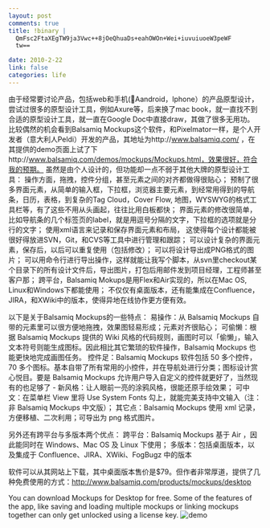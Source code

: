```yaml
--- 
layout: post
comments: true
title: !binary |
  QmFsc2FtaXEgTW9ja3Vwc++8jOeQhuaDs+eahOWOn+Wei+iuvuiuoeW3peWF
  tw==

date: 2010-2-22
link: false
categories: life
---
```

由于经常要讨论产品，包括web和手机(Aandroid，Iphone）的产品原型设计，尝试过很多的原型设计工具，例如Axure等，后来换了mac book，就一直找不到合适的原型设计工具，就一直在Google Doc中直接draw，其做了很多无用功。
比较偶然的机会看到Balsamiq Mockups这个软件，和Pixelmator一样，是个人开发者（意大利人Peldi）开发的产品，其地址为http://www.balsamiq.com/ ，在其提供的demo页面上试了下http://www.balsamiq.com/demos/mockups/Mockups.html，效果很好，符合我的预期。
虽然是由个人设计的，但功能却一点不弱于其他大牌的原型设计工具：
操作方面，拖拽，控件分组，甚至元素之间的对齐都做得很贴心；
预制了很多界面元素，从简单的输入框，下拉框，浏览器主要元素，到经常用得到的导航条，日历，表格，到复杂的Tag Cloud，Cover Flow, 地图，WYSWYG的格式工具栏等，有了这些不用从头画起，往往比用白板都快；
界面元素的修改很简单，比如导航条的几个标签页的label，就是用逗号分隔的文字，下拉框的选项就是分行的文字；
使用xml语言来记录和保存界面元素和布局，
这使得每个设计都能被很好得放进SVN，Git，和CVS等工具中进行管理和跟踪；
可以设计复杂的界面元素，保存后，以后可以重复使用（包括修改）；
可以将设计导出成PNG格式的图片；
可以用命令行进行导出操作，这样就能让我写个脚本，从svn里checkout某个目录下的所有设计文件后，导出图片，打包后用邮件发到项目经理，工程师甚至客户那；
跨平台，Balsamiq Mokups是用Flex和Air实现的，所以在Mac OS, Linux和Windows下都能使用；
不仅仅有桌面版本，还有能集成在Confluence，JIRA，和XWiki中的版本，使得异地在线协作更方便有效。

以下是关于Balsamiq Mockups的一些特点：
易操作：从 Balsamiq Mockups 自带的元素里可以很方便地拖拽，效果图轻易形成；元素对齐很贴心；
可偷懒：根据 Balsamiq Mockups 提供的 Wiki 风格的代码规则，画图时可以「偷懒」，输入文本符号则能生成图标。因此相比其它繁琐的软件操作，Balsamiq Mockups 也能更快地完成画图任务。
控件足：Balsamiq Mockups 软件包括 50 多个控件， 70 多个图标。基本自带了所有常用的小控件，并在导航处进行分类；图标设计赏心悦目。要是 Balsamiq Mockups 允许用户导入自定义的控件就更好了，当然现有的也足够了 -
新风格：让人眼前一亮的涂鸦风格，很能还原手绘效果；
可中文：在菜单栏 View 里将 Use System Fonts 勾上，就能完美支持中文输入（注：非 Balsamiq Mockups 中文版）；
其它点：Balsamiq Mockups 使用 xml 记录，方便移植、二次利用；可导出为 png 格式图片。

另外还有跨平台与多版本两个优点：
跨平台：Balsamiq Mockups 基于 Air ，因此能同时在 Windows、Mac OS 及 Linux 下使用；
多版本：包括桌面版本，以及集成于 Confluence、JIRA、XWiki、FogBugz 中的版本

软件可以从其网站上下载，其中桌面版本售价是$79。但作者非常厚道，提供了几种免费使用的方式：http://www.balsamiq.com/products/mockups/desktop

You can download Mockups for Desktop for free. Some of the features of the app, like saving and loading multiple mockups or linking mockups together can only get unlocked using a license key.
<img src="http://lh3.ggpht.com/_GiZR7A3zZ6s/S4Hu-KohUhI/AAAAAAAAGpM/mibP8JtGvi0/s400/%E5%B1%8F%E5%B9%95%E5%BF%AB%E7%85%A7%202010-02-22%20am10.40.13.png" alt="demo" />
